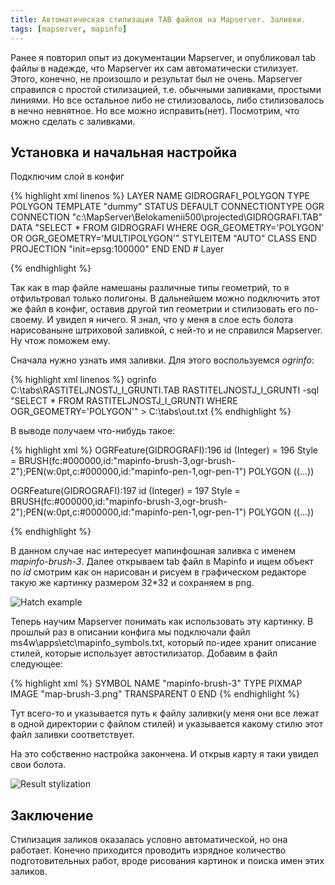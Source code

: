 ```yaml
---
title: Автоматическая стилизация TAB файлов на Mapserver. Заливки.
tags: [mapserver, mapinfo]
---
```

Ранее я повторил опыт из документации Mapserver, и опубликовал tab файлы в надежде, что Mapserver их сам автоматически стилизует.
Этого, конечно, не произошло и результат был не очень. Mapserver справился с простой стилизацией, т.е. обычными заливками, простыми линиями. 
Но все остальное либо не стилизовалось, либо стилизовалось в нечно невнятное. Но все можно исправить(нет). Посмотрим, что можно сделать с заливками.

Установка и начальная настройка
---------------------

Подключим слой в конфиг


{% highlight xml linenos %}
 LAYER
  NAME GIDROGRAFI_POLYGON
  TYPE POLYGON
  TEMPLATE "dummy"
  STATUS DEFAULT
  CONNECTIONTYPE OGR
  CONNECTION "c:\MapServer\Belokamenii500\projected\GIDROGRAFI.TAB"
  DATA "SELECT * FROM GIDROGRAFI WHERE OGR_GEOMETRY='POLYGON' OR OGR_GEOMETRY='MULTIPOLYGON'"
  STYLEITEM "AUTO"
  CLASS
  END
  PROJECTION
    "init=epsg:100000"
  END
END # Layer

{% endhighlight %}

Так как в map файле намешаны различные типы геометрий, то я отфильтровал только полигоны. В дальнейшем можно подключить этот же файл в конфиг, оставив другой тип геометрии и стилизовать его по-своему.
И увидел я ничего. Я знал, что у меня в слое есть болота нарисованыне штриховой заливкой, с ней-то и не справился Mapserver. Ну чтож поможем ему.

Сначала нужно узнать имя заливки. Для этого воспользуемся _ogrinfo_:

{% highlight xml linenos %}
ogrinfo C:\tabs\RASTITELJNOSTJ_I_GRUNTI.TAB RASTITELJNOSTJ_I_GRUNTI -sql "SELECT * FROM RASTITELJNOSTJ_I_GRUNTI WHERE OGR_GEOMETRY='POLYGON'" > C:\tabs\out.txt
{% endhighlight %}

В выводе получаем что-нибудь такое:

{% highlight xml %}
OGRFeature(GIDROGRAFI):196
  id (Integer) = 196
  Style = BRUSH(fc:#000000,id:"mapinfo-brush-3,ogr-brush-2");PEN(w:0pt,c:#000000,id:"mapinfo-pen-1,ogr-pen-1")
  POLYGON ((...))

OGRFeature(GIDROGRAFI):197
  id (Integer) = 197
  Style = BRUSH(fc:#000000,id:"mapinfo-brush-3,ogr-brush-2");PEN(w:0pt,c:#000000,id:"mapinfo-pen-1,ogr-pen-1")
  POLYGON ((...))

{% endhighlight %}

В данном случае нас интересует мапинфошная заливка с именем _mapinfo-brush-3_.
Далее открываем tab файл в Mapinfo и ищем объект по _id_ смотрим как он нарисован и рисуем в графическом редакторе такую же картинку размером 32*32 и сохраняем в png.

![Hatch example](/blog/img/2019-03-08/map-brush-3.png "Hatch example")

Теперь научим Mapserver понимать как использовать эту картинку.
В прошлый раз в описании конфига мы подключали файл ms4w\apps\etc\mapinfo_symbols.txt, который по-идее хранит описание стилей, которые использует автостилизатор. Добавим в файл следующее:

{% highlight xml %}
SYMBOL
  NAME "mapinfo-brush-3"
  TYPE PIXMAP
  IMAGE "map-brush-3.png"
  TRANSPARENT 0
END
{% endhighlight %}

Тут всего-то и указывается путь к файлу заливки(у меня они все лежат в одной директории с файлом стилей) и указывается какому стилю этот файл заливки соответствует.

На это собственно настройка закончена. И открыв карту я таки увидел свои болота.

![Result stylization](/blog/img/2019-03-08/fill_result.jpg "Result stylization")

Заключение
---------------------

Стилизация заликов оказалась условно автоматической, но она работает. Конечно приходится проводить изрядное количество подготовительных работ, вроде рисования картинок и поиска имен этих заликов.